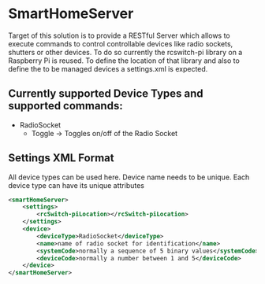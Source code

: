 # SmartHomeServer
Target of this solution is to provide a RESTful Server which allows to execute commands to control controllable devices like radio sockets, shutters or other devices.
To do so currently the rcswitch-pi library on a Raspberry Pi is reused.
To define the location of that library and also to define the to be managed devices a settings.xml is expected.

## Currently supported Device Types and supported commands:
- RadioSocket
  - Toggle -> Toggles on/off of the Radio Socket

## Settings XML Format
All device types can be used here.
Device name needs to be unique.
Each device type can have its unique attributes

```XML
<smartHomeServer>
	<settings>
		<rcSwitch-piLocation></rcSwitch-piLocation>
	</settings>
	<device>
		<deviceType>RadioSocket</deviceType>
		<name>name of radio socket for identification</name>
		<systemCode>normally a sequence of 5 binary values</systemCode>
		<deviceCode>normally a number between 1 and 5</deviceCode>
	</device>
</smartHomeServer>
```
